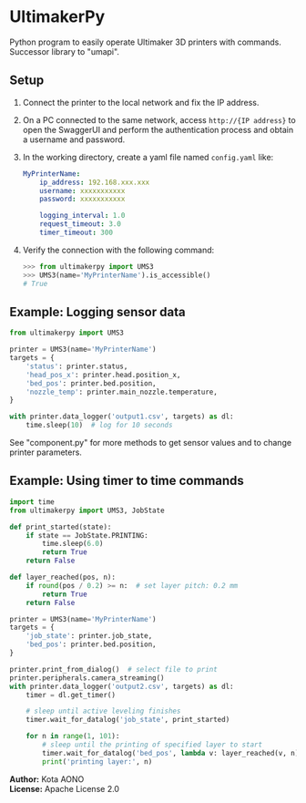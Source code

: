 # UltimakerPy
Python program to easily operate Ultimaker 3D printers with commands. Successor library to "umapi".

## Setup
1. Connect the printer to the local network and fix the IP address.
2. On a PC connected to the same network, access `http://{IP address}` to open the SwaggerUI and perform the authentication process and obtain a username and password.
3. In the working directory, create a yaml file named `config.yaml` like:

    ```YAML
    MyPrinterName:
        ip_address: 192.168.xxx.xxx
        username: xxxxxxxxxxx
        password: xxxxxxxxxxx

        logging_interval: 1.0
        request_timeout: 3.0
        timer_timeout: 300
    ```

4. Verify the connection with the following command:

    ```Python console
    >>> from ultimakerpy import UMS3
    >>> UMS3(name='MyPrinterName').is_accessible()
    # True
    ```

## Example: Logging sensor data

```Python
from ultimakerpy import UMS3

printer = UMS3(name='MyPrinterName')
targets = {
    'status': printer.status,
    'head_pos_x': printer.head.position_x,
    'bed_pos': printer.bed.position,
    'nozzle_temp': printer.main_nozzle.temperature,
}

with printer.data_logger('output1.csv', targets) as dl:
    time.sleep(10)  # log for 10 seconds
```

See "component.py" for more methods to get sensor values and to change printer parameters.

## Example: Using timer to time commands

```python
import time
from ultimakerpy import UMS3, JobState

def print_started(state):
    if state == JobState.PRINTING:
        time.sleep(6.0)
        return True
    return False

def layer_reached(pos, n):
    if round(pos / 0.2) >= n:  # set layer pitch: 0.2 mm
        return True
    return False

printer = UMS3(name='MyPrinterName')
targets = {
    'job_state': printer.job_state,
    'bed_pos': printer.bed.position,
}

printer.print_from_dialog()  # select file to print
printer.peripherals.camera_streaming()
with printer.data_logger('output2.csv', targets) as dl:
    timer = dl.get_timer()

    # sleep until active leveling finishes
    timer.wait_for_datalog('job_state', print_started)

    for n in range(1, 101):
        # sleep until the printing of specified layer to start
        timer.wait_for_datalog('bed_pos', lambda v: layer_reached(v, n))
        print('printing layer:', n)
```


**Author:** Kota AONO  
**License:** Apache License 2.0
